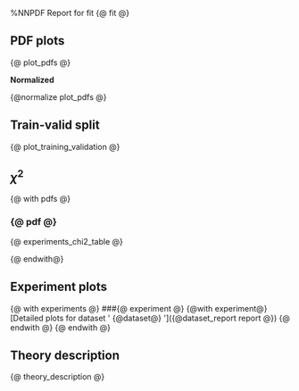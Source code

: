 %NNPDF Report for fit {@ fit @}

PDF plots
---------

{@ plot_pdfs @}

**Normalized**

{@normalize plot_pdfs  @}


Train-valid split
------------------

{@ plot_training_validation @}

$\chi^2$
-------
{@ with pdfs  @}

### {@ pdf @}


{@ experiments_chi2_table @}

{@ endwith@}

Experiment plots
---------------
{@ with experiments @}
###{@ experiment @}
{@with experiment@}
[Detailed plots for dataset ' {@dataset@} ']({@dataset_report report @})
{@ endwith @}
{@ endwith @}

Theory description
------------------

{@ theory_description @}
